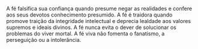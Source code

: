 ﻿A fé falsifica sua confiança quando presume negar as realidades e confere aos seus devotos conhecimento presumido. A fé é traidora quando promove traição da integridade intelectual e deprecia lealdade aos valores supremos e ideais divinos. A fé nunca evita o dever de solucionar os problemas do viver mortal. A fé viva não fomenta o fanatismo, a perseguição ou a intolerância.